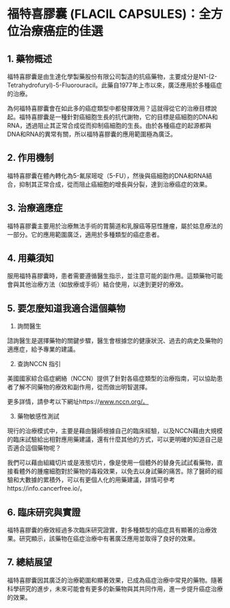 # 福特喜膠囊 (FLACIL CAPSULES)：全方位治療癌症的佳選

## 1. 藥物概述

福特喜膠囊是由生達化學製藥股份有限公司製造的抗癌藥物，主要成分是N1-(2-Tetrahydrofuryl)-5-Fluorouracil。此藥自1977年上市以來，廣泛應用於多種癌症的治療​。

為何福特喜膠囊會在如此多的癌症類型中都發揮效用？這就得從它的治療目標說起。福特喜膠囊是一種針對癌細胞生長的抗代謝物，它的目標是癌細胞的DNA和RNA，透過阻止其正常合成從而抑制癌細胞的生長。由於各種癌症的起源都與DNA和RNA的異常有關，所以福特喜膠囊的應用範圍極為廣泛。

## 2. 作用機制

福特喜膠囊在體內轉化為5-氟尿嘧啶（5-FU），然後與癌細胞的DNA和RNA結合，抑制其正常合成，從而阻止癌細胞的增長與分裂，達到治療癌症的效果。

## 3. 治療適應症

福特喜膠囊主要用於治療無法手術的胃腸道和乳腺癌等惡性腫瘤，屬於姑息療法的一部分。它的應用範圍廣泛，適用於多種類型的癌症患者。

## 4. 用藥須知

服用福特喜膠囊時，患者需要遵循醫生指示，並注意可能的副作用。這類藥物可能會與其他治療方法（如放療或手術）結合使用，以達到更好的療效。

## 5. 要怎麼知道我適合這個藥物 

1. 詢問醫生  

諮詢醫生是選擇藥物的關鍵步驟，醫生會根據您的健康狀況、過去的病史及藥物的適應症，給予專業的建議。

2. 查詢NCCN 指引  

美國國家綜合癌症網絡（NCCN）提供了針對各癌症類型的治療指南，可以協助患者了解不同藥物的療效和副作用，從而做出明智選擇。

更多詳情，請參考以下網址https://www.nccn.org/。

3. 藥物敏感性測試  

現行的治療模式中，主要是藉由醫師根據自己的臨床經驗，以及NCCN藉由大規模的臨床試驗給出相對應用藥建議，還有什麼其他的方式，可以更明確的知道自己是否適合這個藥物呢？   

我們可以藉由組織切片或是液態切片，像是使用一個體外的替身先試試看藥物，直接看體外的腫瘤細胞對於藥物的毒殺效果，以免去以身試藥的痛苦。除了醫師的經驗和大數據的累積外，可以有更個人化的用藥建議，詳情可參考https://info.cancerfree.io/。

## 6. 臨床研究與實證

福特喜膠囊的療效經過多次臨床研究證實，對多種類型的癌症具有顯著的治療效果。研究顯示，該藥物在癌症治療中有著廣泛應用並取得了良好的效果。

## 7. 總結展望

福特喜膠囊因其廣泛的治療範圍和顯著效果，已成為癌症治療中常見的藥物。隨著科學研究的進步，未來可能會有更多的新藥物與其共同作用，進一步提升癌症治療的效果。